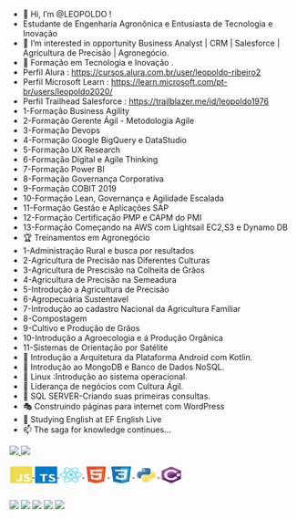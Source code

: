 - 👋 Hi, I’m @LEOPOLDO !
- Estudante de Engenharia Agronônica e Entusiasta de Tecnologia e Inovação
- 👀 I’m interested in opportunity Business Analyst | CRM | Salesforce | Agricultura de Precisão | Agronegócio.
- 🌱 Formação em Tecnologia e Inovação .
- Perfil Alura : https://cursos.alura.com.br/user/leopoldo-ribeiro2
- Perfil Microsoft Learn : https://learn.microsoft.com/pt-br/users/leopoldo2020/
- Perfil Trailhead Salesforce : https://trailblazer.me/id/leopoldo1976
- 1-Formação Business Agility
- 2-Formação Gerente Ágil - Metodologia Agile
- 3-Formação Devops
- 4-Formação Google BigQuery e DataStudio
- 5-Formação UX Research
- 6-Formação Digital e Agile Thinking
- 7-Formação Power BI
- 8-Formação Governança Corporativa
- 9-Formação COBIT 2019
- 10-Formação Lean, Governança e Agilidade Escalada
- 11-Formação Gestão e Aplicações SAP
- 12-Formação Certificação PMP e CAPM do PMI
- 13-Formação Começando na AWS com Lightsail EC2,S3 e Dynamo DB
- 🏆 Treinamentos em Agronegócio
- 1-Administração Rural e busca por resultados
- 2-Agricultura de Precisão nas Diferentes Culturas
- 3-Agricultura de Prescisão na Colheita de Grãos
- 4-Agricultura de Precisão na Semeadura
- 5-Introdução a Agricultura de Precisão
- 6-Agropecuária Sustentavel
- 7-Introdução ao cadastro Nacional da Agricultura Familiar
- 8-Compostagem
- 9-Cultivo e Produção de Grãos
- 10-Introdução a Agroecologia e á Produção Orgânica
- 11-Sistemas de Orientação por Satélite
- 🥊 Introdução a Arquitetura da Plataforma Android com Kotlin.
- 💎 Introdução ao MongoDB e Banco de Dados NoSQL.
- 🥇 Linux :Introdução ao sistema operacional.
- 🥈 Liderança de negócios com Cultura Ágil.
- 👘 SQL SERVER-Criando suas primeiras consultas.
- 🎭 Construindo páginas para internet com WordPress
- 💞️ Studying English at EF English Live
- 📫 The saga for knowledge continues...

 <div>
  <a href="https://github.com/LEOBLACKGOSPEL">
  <img height="180em" src="https://github-readme-stats.vercel.app/api?username=LEOBLACKGOSPEL&show_icons=true&theme=dracula&include_all_commits=true&count_private=true"/>
  <img height="180em" src="https://github-readme-stats.vercel.app/api/top-langs/?username=LEOBLACKGOSPEL&layout=compact&langs_count=7&theme=dracula"/>
</div>
<div style="display: inline_block"><br>
  <img align="center" alt="Leo-Js" height="30" width="40" src="https://raw.githubusercontent.com/devicons/devicon/master/icons/javascript/javascript-plain.svg">
  <img align="center" alt="Leo-Ts" height="30" width="40" src="https://raw.githubusercontent.com/devicons/devicon/master/icons/typescript/typescript-plain.svg">
  <img align="center" alt="Leo-React" height="30" width="40" src="https://raw.githubusercontent.com/devicons/devicon/master/icons/react/react-original.svg">
  <img align="center" alt="Leo-HTML" height="30" width="40" src="https://raw.githubusercontent.com/devicons/devicon/master/icons/html5/html5-original.svg">
  <img align="center" alt="Leo-CSS" height="30" width="40" src="https://raw.githubusercontent.com/devicons/devicon/master/icons/css3/css3-original.svg">
  <img align="center" alt="Leo-Python" height="30" width="40" src="https://raw.githubusercontent.com/devicons/devicon/master/icons/python/python-original.svg">
  <img align="center" alt="Leo-Csharp" height="30" width="40" src="https://raw.githubusercontent.com/devicons/devicon/master/icons/csharp/csharp-original.svg">
 
</div>
  
  ##
 
<div> 
  <a href=https://www.youtube.com/channel/UCkPC8O9SN9Ekxn_hzhSkDYQ" target="_blank"><img src="https://img.shields.io/badge/YouTube-FF0000?style=for-the-badge&logo=youtube&logoColor=white" target="_blank"></a>
  <a href="https://www.instagram.com/leoblackgospel/" target="_blank"><img src="https://img.shields.io/badge/-Instagram-%23E4405F?style=for-the-badge&logo=instagram&logoColor=white" target="_blank"></a>
 	<a href="https://twitter.com/LeoblackGospel" target="_blank"><img src="https://img.shields.io/badge/Twitch-9146FF?style=for-the-badge&logo=twitch&logoColor=white" target="_blank"></a>
  <a href = "mailto:leopoldoribeiro33@gmail.com"><img src="https://img.shields.io/badge/-Gmail-%23333?style=for-the-badge&logo=gmail&logoColor=white" target="_blank"></a>
  <a href="https://www.linkedin.com/in/leopoldoribeiro1976/" target="_blank"><img src="https://img.shields.io/badge/-LinkedIn-%230077B5?style=for-the-badge&logo=linkedin&logoColor=white" target="_blank"></a> 
 
  
</div>



